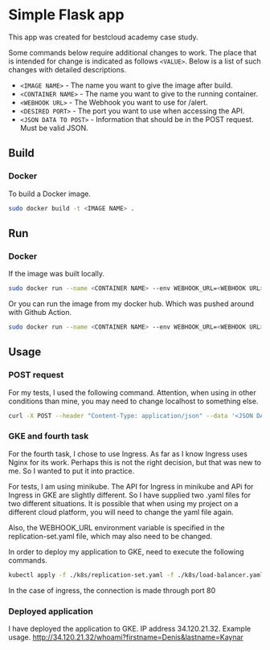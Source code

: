 # Simple Flask app
This app was created for bestcloud academy case study.

Some commands below require additional changes to work. The place that is intended for change is indicated as follows `<VALUE>`. Below is a list of such changes with detailed descriptions.
* `<IMAGE NAME>` - The name you want to give the image after build.
* `<CONTAINER NAME>` - The name you want to give to the running container.
* `<WEBHOOK URL>` - The Webhook you want to use for /alert.
* `<DESIRED PORT>` - The port you want to use when accessing the API.
* `<JSON DATA TO POST>` - Information that should be in the POST request. Must be valid JSON.

## Build
### Docker
To build a Docker image.
```bash
sudo docker build -t <IMAGE NAME> .
```

## Run
### Docker
If the image was built locally.
```bash
sudo docker run --name <CONTAINER NAME> --env WEBHOOK_URL=<WEBHOOK URL> -p <DESIRED PORT>:3000 -d <IMAGE NAME>
```
Or you can run the image from my docker hub. Which was pushed around with Github Action.
```bash
sudo docker run --name <CONTAINER NAME> --env WEBHOOK_URL=<WEBHOOK URL> -p <DESIRED PORT>:3000 -d dines97/flask-app:tagname
```

## Usage
### POST request
For my tests, I used the following command. Attention, when using in other conditions than mine, you may need to change localhost to something else.
```bash
curl -X POST --header "Content-Type: application/json" --data '<JSON DATA TO POST>' http://localhost:<DESIRED PORT>/alert
```
### GKE and fourth task
For the fourth task, I chose to use Ingress. As far as I know Ingress uses Nginx for its work. Perhaps this is not the right decision, but that was new to me. So I wanted to put it into practice.

For tests, I am using minikube. The API for Ingress in minikube and APi for Ingress in GKE are slightly different. So I have supplied two .yaml files for two different situations. It is possible that when using my project on a different cloud platform, you will need to change the yaml file again.

Also, the WEBHOOK_URL environment variable is specified in the replication-set.yaml file, which may also need to be changed.

In order to deploy my application to GKE, need to execute the following commands.
```bash
kubectl apply -f ./k8s/replication-set.yaml -f ./k8s/load-balancer.yaml -f ./k8s/ingress-gke.yaml
```
In the case of ingress, the connection is made through port 80

### Deployed application
I have deployed the application to GKE. IP address 34.120.21.32. Example usage. http://34.120.21.32/whoami?firstname=Denis&lastname=Kaynar
